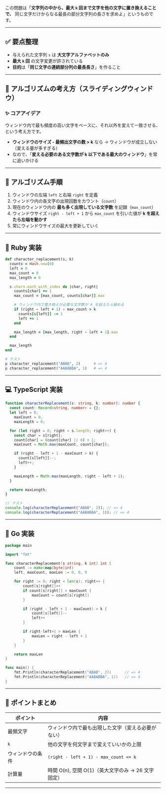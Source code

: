 この問題は「**文字列の中から、最大 `k` 回まで文字を他の文字に置き換えることで、** 同じ文字だけからなる最長の部分文字列の長さを求めよ」というものです。

---

## ✅ 要点整理

- 与えられた文字列 `s` は **大文字アルファベットのみ**
- **最大 `k` 回** の文字変更が許されている
- **目的**は「**同じ文字の連続部分列の最長長さ**」を作ること

---

## 🧠 アルゴリズムの考え方（スライディングウィンドウ）

### ✨ コアアイデア

ウィンドウ内で最も頻度の高い文字をベースに、それ以外を変えて一致させる、という考え方です。

- **ウィンドウのサイズ - 最頻出文字の数 > k** なら → ウィンドウが成立しない（変える量が多すぎる）
- なので、「**変える必要のある文字数が k 以下である最大のウィンドウ**」を常に追いかける

---

## 🔁 アルゴリズム手順

1. ウィンドウの左端 `left` と右端 `right` を定義
2. ウィンドウ内の各文字の出現回数をカウント（`count`）
3. 現在のウィンドウ内の **最も多く出現している文字数** を記録（`max_count`）
4. ウィンドウサイズ `right - left + 1` から `max_count` を引いた値が **k を超えたら左端を動かす**
5. 常にウィンドウサイズの最大を更新していく

---

## 💎 Ruby 実装

```ruby
def character_replacement(s, k)
  counts = Hash.new(0)
  left = 0
  max_count = 0
  max_length = 0

  s.chars.each_with_index do |char, right|
    counts[char] += 1
    max_count = [max_count, counts[char]].max

    # ウィンドウ内で置き換えが必要な文字数が k を超えたら縮める
    if (right - left + 1) - max_count > k
      counts[s[left]] -= 1
      left += 1
    end

    max_length = [max_length, right - left + 1].max
  end

  max_length
end

# テスト
p character_replacement("ABAB", 2)      # => 4
p character_replacement("AABABBA", 1)   # => 4
```

---

## 💻 TypeScript 実装

```typescript
function characterReplacement(s: string, k: number): number {
  const count: Record<string, number> = {};
  let left = 0,
    maxCount = 0,
    maxLength = 0;

  for (let right = 0; right < s.length; right++) {
    const char = s[right];
    count[char] = (count[char] || 0) + 1;
    maxCount = Math.max(maxCount, count[char]);

    if (right - left + 1 - maxCount > k) {
      count[s[left]]--;
      left++;
    }

    maxLength = Math.max(maxLength, right - left + 1);
  }

  return maxLength;
}

// テスト
console.log(characterReplacement("ABAB", 2)); // => 4
console.log(characterReplacement("AABABBA", 1)); // => 4
```

---

## 🐹 Go 実装

```go
package main

import "fmt"

func characterReplacement(s string, k int) int {
	count := make(map[byte]int)
	left, maxCount, maxLen := 0, 0, 0

	for right := 0; right < len(s); right++ {
		count[s[right]]++
		if count[s[right]] > maxCount {
			maxCount = count[s[right]]
		}

		if (right - left + 1 - maxCount) > k {
			count[s[left]]--
			left++
		}

		if right-left+1 > maxLen {
			maxLen = right - left + 1
		}
	}

	return maxLen
}

func main() {
	fmt.Println(characterReplacement("ABAB", 2))      // => 4
	fmt.Println(characterReplacement("AABABBA", 1))   // => 4
}
```

---

## 📝 ポイントまとめ

| ポイント         | 内容                                               |
| ---------------- | -------------------------------------------------- |
| 最頻文字         | ウィンドウ内で最も出現した文字（変える必要がない） |
| `k`              | 他の文字を何文字まで変えていいかの上限             |
| ウィンドウの条件 | `(right - left + 1) - max_count <= k`              |
| 計算量           | 時間 O(n), 空間 O(1)（英大文字のみ → 26 文字固定） |

---
